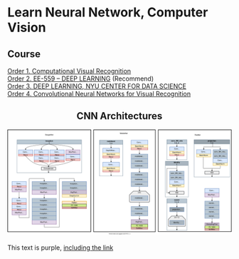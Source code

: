 <link href="https://unpkg.com/@primer/css/dist/primer.css" rel="stylesheet" />


<h1 color="blue">Learn Neural Network, Computer Vision</h1>

<h2>Course</h2>
<a href="https://www.cs.virginia.edu/~vicente/recognition/"> Order 1. Computational Visual Recognition</a><br>
<a href="https://fleuret.org/ee559/"> Order 2. EE-559 – DEEP LEARNING</a> <span class="text-green mb-2 ml-4">(Recommend)</span> <br>
<a href="https://atcold.github.io/pytorch-Deep-Learning/"> Order 3. DEEP LEARNING, NYU CENTER FOR DATA SCIENCE</a><br>
<a href="http://cs231n.stanford.edu/">Order 4. Convolutional Neural Networks for Visual Recognition </a><br>
<center>
  <h2 align="center">CNN Architectures</h2>
<img src="https://raw.githubusercontent.com/1106405114/NeuralNetwork/85cc7368321df20bfa6a4e3e460340766ef1842a/img/Diagrams.svg" />
</center>
<br>
<div class="text-purple">
  This text is purple, <a href="#" class="text-inherit">including the link</a>
</div>
